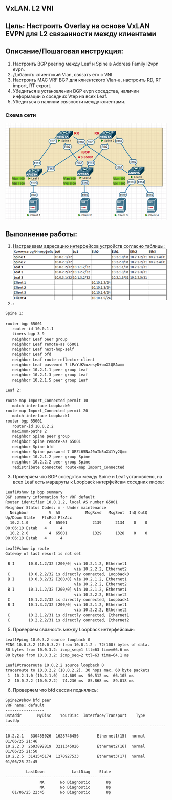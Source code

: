 ## **VxLAN. L2 VNI**
## **Цель: Настроить Overlay на основе VxLAN EVPN для L2 связанности между клиентами**
## **Описание/Пошаговая инструкция:**
1. Настроить BGP peering между Leaf и Spine в Address Family l2vpn evpn.
2. Добавить клиентский Vlan, связать его с VNI
3. Настроить MAC VRF BGP для клиентского Vlan-а, настроить RD, RT import, RT export.
4. Убедиться в установлении BGP evpn соседства, наличии информации о соседних Vtep на всех Leaf.
5. Убедиться в наличии связности между клиентами.

### **Схема сети**
![alt text](image-3.png)
## **Выполнение работы:**
1. Настраиваем адресацию интерфейсов устройств согласно таблицы:
![alt text](image-4.png)
2. :
```
Spine 1:

router bgp 65001
   router-id 10.0.1.1
   timers bgp 3 9
   neighbor Leaf peer group
   neighbor Leaf remote-as 65001
   neighbor Leaf next-hop-self
   neighbor Leaf bfd
   neighbor Leaf route-reflector-client
   neighbor Leaf password 7 LPaYUKVuzesyD+boXlQBAw==
   neighbor 10.2.1.1 peer group Leaf
   neighbor 10.2.1.3 peer group Leaf
   neighbor 10.2.1.5 peer group Leaf

Leaf 2:

route-map Import_Connected permit 10
   match interface Loopback0
route-map Import_Connected permit 20
   match interface Loopback1
router bgp 65001
   router-id 10.0.2.2
   maximum-paths 2
   neighbor Spine peer group
   neighbor Spine remote-as 65001
   neighbor Spine bfd
   neighbor Spine password 7 ORZL65NaJ0uIN5uX41Yy2Q==
   neighbor 10.2.1.2 peer group Spine
   neighbor 10.2.2.2 peer group Spine
   redistribute connected route-map Import_Connected
```
3. Проверяем что BGP соседство между Spine и Leaf установлено, на всех Leaf есть маршруты к Loopback интерфейсам соседних лифов:

```
Leaf1#show ip bgp summary 
BGP summary information for VRF default
Router identifier 10.0.1.2, local AS number 65001
Neighbor Status Codes: m - Under maintenance
  Neighbor         V  AS           MsgRcvd   MsgSent  InQ OutQ  Up/Down State   PfxRcd PfxAcc
  10.2.1.0         4  65001           2139      2134    0    0 00:06:10 Estab   4      4
  10.2.2.0         4  65001           1329      1328    0    0 00:06:10 Estab   4      4

Leaf2#show ip route 
Gateway of last resort is not set

 B I      10.0.1.2/32 [200/0] via 10.2.1.2, Ethernet1
                              via 10.2.2.2, Ethernet2
 C        10.0.2.2/32 is directly connected, Loopback0
 B I      10.0.3.2/32 [200/0] via 10.2.1.2, Ethernet1
                              via 10.2.2.2, Ethernet2
 B I      10.1.1.2/32 [200/0] via 10.2.1.2, Ethernet1
                              via 10.2.2.2, Ethernet2
 C        10.1.2.2/32 is directly connected, Loopback1
 B I      10.1.3.2/32 [200/0] via 10.2.1.2, Ethernet1
                              via 10.2.2.2, Ethernet2
 C        10.2.1.2/31 is directly connected, Ethernet1
 C        10.2.2.2/31 is directly connected, Ethernet2
```
5. Проверяем связность между Loopback интерфейсами:
```
Leaf1#ping 10.0.3.2 source loopback 0
PING 10.0.3.2 (10.0.3.2) from 10.0.1.2 : 72(100) bytes of data.
80 bytes from 10.0.3.2: icmp_seq=1 ttl=63 time=66.6 ms
80 bytes from 10.0.3.2: icmp_seq=2 ttl=63 time=64.1 ms

Leaf1#traceroute 10.0.2.2 source loopback 0
traceroute to 10.0.2.2 (10.0.2.2), 30 hops max, 60 byte packets
 1  10.2.1.0 (10.2.1.0)  44.609 ms  50.512 ms  66.105 ms
 2  10.0.2.2 (10.0.2.2)  74.236 ms  85.868 ms  89.018 ms
```
6. Проверяем что bfd сессии поднялись:

```
Spine2#show bfd peer
VRF name: default
-----------------
DstAddr       MyDisc    YourDisc  Interface/Transport    Type           LastUp 
--------- ----------- ----------- -------------------- ------- ----------------
10.2.2.1   330455026  1628746456        Ethernet1(15)  normal   01/06/25 21:46 
10.2.2.3  2693892819  3211345026        Ethernet2(16)  normal   01/06/25 21:50 
10.2.2.5  3141545174  1270927533        Ethernet3(17)  normal   01/06/25 22:45 

         LastDown            LastDiag    State
-------------------- ------------------- -----
               NA       No Diagnostic       Up
               NA       No Diagnostic       Up
   01/06/25 22:45       No Diagnostic       Up

```
